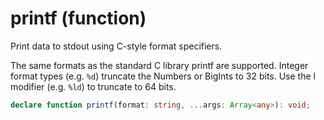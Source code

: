 # printf (function)

Print data to stdout using C-style format specifiers.

The same formats as the standard C library printf are supported. Integer
format types (e.g. `%d`) truncate the Numbers or BigInts to 32 bits. Use the l
modifier (e.g. `%ld`) to truncate to 64 bits.

```ts
declare function printf(format: string, ...args: Array<any>): void;
```
